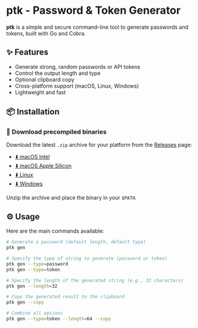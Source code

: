 # ptk - Password & Token Generator

**ptk** is a simple and secure command-line tool to generate passwords and tokens, built with Go and Cobra.

## ✨ Features

- Generate strong, random passwords or API tokens
- Control the output length and type
- Optional clipboard copy
- Cross-platform support (macOS, Linux, Windows)
- Lightweight and fast

## 📦 Installation

### 🔽 Download precompiled binaries

Download the latest `.zip` archive for your platform from the [Releases](https://github.com/ewhalgand/Passtok-generator/releases) page:

- [⬇️ macOS Intel](https://github.com/ewhalgand/Passtok-generator/releases/download/v1.0.0/ptk-mac-intel.zip)
- [⬇️ macOS Apple Silicon](https://github.com/ewhalgand/Passtok-generator/releases/download/v1.0.0/ptk-mac-arm64.zip)
- [⬇️ Linux](https://github.com/ewhalgand/Passtok-generator/releases/download/v1.0.0/ptk-linux.zip)
- [⬇️ Windows](https://github.com/ewhalgand/Passtok-generator/releases/download/v1.0.0/ptk-windows.exe)

Unzip the archive and place the binary in your `$PATH`.

## ⚙️ Usage

Here are the main commands available:

```bash
# Generate a password (default length, default type)
ptk gen

# Specify the type of string to generate (password or token)
ptk gen --type=password
ptk gen --type=token

# Specify the length of the generated string (e.g., 32 characters)
ptk gen --length=32

# Copy the generated result to the clipboard
ptk gen --copy

# Combine all options
ptk gen --type=token --length=64 --copy
```
